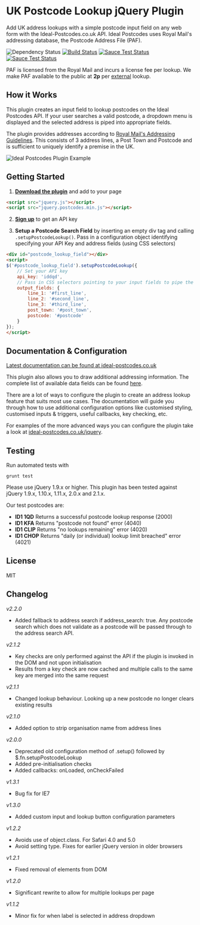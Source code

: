 # UK Postcode Lookup jQuery Plugin

Add UK address lookups with a simple postcode input field on any web form with the Ideal-Postcodes.co.uk API. Ideal Postcodes uses Royal Mail's addressing database, the Postcode Address File (PAF).

![Dependency Status](https://david-dm.org/ideal-postcodes/jquery.postcodes.png) 
[![Build Status](https://travis-ci.org/ideal-postcodes/jquery.postcodes.png)](https://travis-ci.org/ideal-postcodes/jquery.postcodes) 
[![Sauce Test Status](https://saucelabs.com/buildstatus/cablanchard)](https://saucelabs.com/u/cablanchard)
[![Sauce Test Status](https://saucelabs.com/browser-matrix/cablanchard.svg)](https://saucelabs.com/u/cablanchard)

PAF is licensed from the Royal Mail and incurs a license fee per lookup. We make PAF available to the public at **2p** per [external](https://ideal-postcodes.co.uk/termsandconditions#external) lookup.

## How it Works

This plugin creates an input field to lookup postcodes on the Ideal Postcodes API. If your user searches a valid postcode, a dropdown menu is displayed and the selected address is piped into appropriate fields.

The plugin provides addresses according to [Royal Mail's Addressing Guidelines](http://www.royalmail.com/personal/help-and-support/How-do-I-address-my-mail-correctly). This consists of 3 address lines, a Post Town and Postcode and is sufficient to uniquely identify a premise in the UK.

![Ideal Postcodes Plugin Example](https://raw.github.com/ideal-postcodes/jquery.postcodes/master/examples/ideal_postcodes_snippet.png)

## Getting Started
1) **[Download the plugin](https://raw.github.com/ideal-postcodes/jquery.postcodes/master/dist/postcodes.min.js)** and add to your page

```html
<script src="jquery.js"></script>
<script src="jquery.postcodes.min.js"></script>
```

2) **[Sign up](https://ideal-postcodes.co.uk)** to get an API key

3) **Setup a Postcode Search Field** by inserting an empty div tag and calling `.setupPostcodeLookup()`. Pass in a configuration object identifying specifying your API Key and address fields (using CSS selectors)

```html
<div id="postcode_lookup_field"></div>
<script>
$('#postcode_lookup_field').setupPostcodeLookup({
	// Set your API key
	api_key: 'iddqd',
	// Pass in CSS selectors pointing to your input fields to pipe the results
	output_fields: {
		line_1: '#first_line',
		line_2: '#second_line',
		line_3: '#third_line',
		post_town: '#post_town',
		postcode: '#postcode'
	}
});
</script>
```

## Documentation & Configuration

[Latest documentation can be found at ideal-postcodes.co.uk](https://ideal-postcodes.co.uk/documentation/jquery-plugin)

This plugin also allows you to draw additional addressing information. The complete list of available data fields can be found [here](https://ideal-postcodes.co.uk/documentation/paf-data).

There are a lot of ways to configure the plugin to create an address lookup feature that suits most use cases. The documentation will guide you through how to use additional configuration options like customised styling, customised inputs & triggers, useful callbacks, key checking, etc.

For examples of the more advanced ways you can configure the plugin take a look at [ideal-postcodes.co.uk/jquery](https://ideal-postcodes.co.uk/jquery).

## Testing

Run automated tests with

```
grunt test
```

Please use jQuery 1.9.x or higher. This plugin has been tested against jQuery 1.9.x, 1.10.x, 1.11.x, 2.0.x and 2.1.x.

Our test postcodes are:
- **ID1 1QD** Returns a successful postcode lookup response (2000)
- **ID1 KFA** Returns "postcode not found" error (4040)
- **ID1 CLIP** Returns "no lookups remaining" error (4020)
- **ID1 CHOP** Returns "daily (or individual) lookup limit breached" error (4021)

## License
MIT

## Changelog

*v2.2.0*
- Added fallback to address search if address_search: true. Any postcode search which does not validate as a postcode will be passed through to the address search API.

*v2.1.2*
- Key checks are only performed against the API if the plugin is invoked in the DOM and not upon initialisation
- Results from a key check are now cached and multiple calls to the same key are merged into the same request

*v2.1.1*
- Changed lookup behaviour. Looking up a new postcode no longer clears existing results

*v2.1.0*
- Added option to strip organisation name from address lines

*v2.0.0*
- Deprecated old configuration method of .setup() followed by $.fn.setupPostcodeLookup
- Added pre-initialisation checks
- Added callbacks: onLoaded, onCheckFailed

*v1.3.1*
- Bug fix for IE7

*v1.3.0*
- Added custom input and lookup button configuration parameters

*v1.2.2*
- Avoids use of object.class. For Safari 4.0 and 5.0
- Avoid setting type. Fixes for earlier jQuery version in older browsers

*v1.2.1*
- Fixed removal of elements from DOM

*v1.2.0*
- Significant rewrite to allow for multiple lookups per page

*v1.1.2*
- Minor fix for when label is selected in address dropdown

